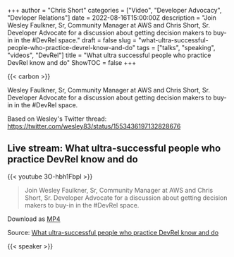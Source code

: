 +++
author = "Chris Short"
categories = ["Video", "Developer Advocacy", "Devloper Relations"]
date = 2022-08-16T15:00:00Z
description = "Join Wesley Faulkner, Sr, Community Manager at AWS and Chris Short, Sr. Developer Advocate for a discussion about getting decision makers to buy-in in the #DevRel space."
draft = false
slug = "what-ultra-successful-people-who-practice-devrel-know-and-do"
tags = ["talks", "speaking", "videos", "DevRel"]
title = "What ultra successful people who practice DevRel know and do"
ShowTOC = false
+++

{{< carbon >}}

Wesley Faulkner, Sr, Community Manager at AWS and Chris Short, Sr. Developer Advocate for a discussion about getting decision makers to buy-in in the #DevRel space.

Based on Wesley's Twitter thread: <https://twitter.com/wesley83/status/1553436197132828676>

## Live stream: What ultra-successful people who practice DevRel know and do

{{< youtube 3O-hbh1FbpI >}}

> Join Wesley Faulkner, Sr, Community Manager at AWS and Chris Short, Sr. Developer Advocate for a discussion about getting decision makers to buy-in in the #DevRel space.

Download as [MP4](https://archive.org/download/what-ultra-successful-people-who-practice-DevRel-know-and-do/what-ultra-successful-people-who-practice-DevRel-know-and-do.mp4)

Source: [What ultra-successful people who practice DevRel know and do](https://youtu.be/3O-hbh1FbpI)

{{< speaker >}}


